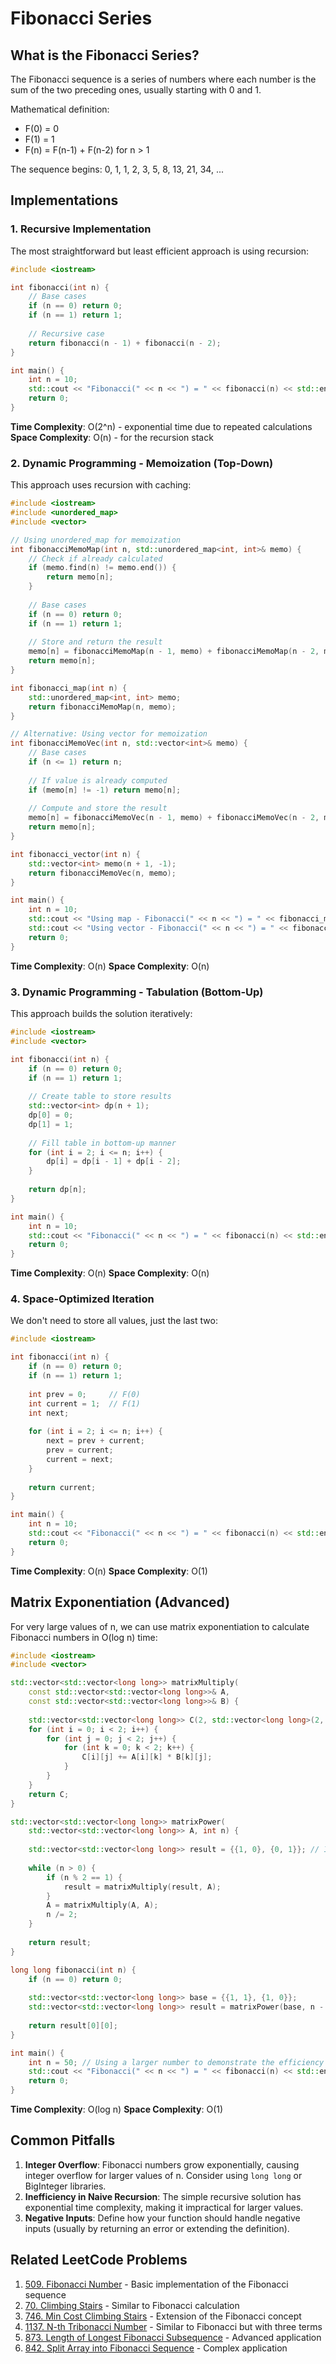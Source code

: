 # Fibonacci Series

## What is the Fibonacci Series?

The Fibonacci sequence is a series of numbers where each number is the sum of the two preceding ones, usually starting with 0 and 1.

Mathematical definition:

- F(0) = 0
- F(1) = 1
- F(n) = F(n-1) + F(n-2) for n > 1

The sequence begins: 0, 1, 1, 2, 3, 5, 8, 13, 21, 34, ...

## Implementations

### 1. Recursive Implementation

The most straightforward but least efficient approach is using recursion:

```cpp
#include <iostream>

int fibonacci(int n) {
    // Base cases
    if (n == 0) return 0;
    if (n == 1) return 1;
  
    // Recursive case
    return fibonacci(n - 1) + fibonacci(n - 2);
}

int main() {
    int n = 10;
    std::cout << "Fibonacci(" << n << ") = " << fibonacci(n) << std::endl;
    return 0;
}
```

**Time Complexity**: O(2^n) - exponential time due to repeated calculations
**Space Complexity**: O(n) - for the recursion stack

### 2. Dynamic Programming - Memoization (Top-Down)

This approach uses recursion with caching:

```cpp
#include <iostream>
#include <unordered_map>
#include <vector>

// Using unordered_map for memoization
int fibonacciMemoMap(int n, std::unordered_map<int, int>& memo) {
    // Check if already calculated
    if (memo.find(n) != memo.end()) {
        return memo[n];
    }
  
    // Base cases
    if (n == 0) return 0;
    if (n == 1) return 1;
  
    // Store and return the result
    memo[n] = fibonacciMemoMap(n - 1, memo) + fibonacciMemoMap(n - 2, memo);
    return memo[n];
}

int fibonacci_map(int n) {
    std::unordered_map<int, int> memo;
    return fibonacciMemoMap(n, memo);
}

// Alternative: Using vector for memoization
int fibonacciMemoVec(int n, std::vector<int>& memo) {
    // Base cases
    if (n <= 1) return n;
  
    // If value is already computed
    if (memo[n] != -1) return memo[n];
  
    // Compute and store the result
    memo[n] = fibonacciMemoVec(n - 1, memo) + fibonacciMemoVec(n - 2, memo);
    return memo[n];
}

int fibonacci_vector(int n) {
    std::vector<int> memo(n + 1, -1);
    return fibonacciMemoVec(n, memo);
}

int main() {
    int n = 10;
    std::cout << "Using map - Fibonacci(" << n << ") = " << fibonacci_map(n) << std::endl;
    std::cout << "Using vector - Fibonacci(" << n << ") = " << fibonacci_vector(n) << std::endl;
    return 0;
}
```

**Time Complexity**: O(n)
**Space Complexity**: O(n)

### 3. Dynamic Programming - Tabulation (Bottom-Up)

This approach builds the solution iteratively:

```cpp
#include <iostream>
#include <vector>

int fibonacci(int n) {
    if (n == 0) return 0;
    if (n == 1) return 1;
  
    // Create table to store results
    std::vector<int> dp(n + 1);
    dp[0] = 0;
    dp[1] = 1;
  
    // Fill table in bottom-up manner
    for (int i = 2; i <= n; i++) {
        dp[i] = dp[i - 1] + dp[i - 2];
    }
  
    return dp[n];
}

int main() {
    int n = 10;
    std::cout << "Fibonacci(" << n << ") = " << fibonacci(n) << std::endl;
    return 0;
}
```

**Time Complexity**: O(n)
**Space Complexity**: O(n)

### 4. Space-Optimized Iteration

We don't need to store all values, just the last two:

```cpp
#include <iostream>

int fibonacci(int n) {
    if (n == 0) return 0;
    if (n == 1) return 1;
  
    int prev = 0;     // F(0)
    int current = 1;  // F(1)
    int next;
  
    for (int i = 2; i <= n; i++) {
        next = prev + current;
        prev = current;
        current = next;
    }
  
    return current;
}

int main() {
    int n = 10;
    std::cout << "Fibonacci(" << n << ") = " << fibonacci(n) << std::endl;
    return 0;
}
```

**Time Complexity**: O(n)
**Space Complexity**: O(1)

## Matrix Exponentiation (Advanced)

For very large values of n, we can use matrix exponentiation to calculate Fibonacci numbers in O(log n) time:

```cpp
#include <iostream>
#include <vector>

std::vector<std::vector<long long>> matrixMultiply(
    const std::vector<std::vector<long long>>& A, 
    const std::vector<std::vector<long long>>& B) {
  
    std::vector<std::vector<long long>> C(2, std::vector<long long>(2, 0));
    for (int i = 0; i < 2; i++) {
        for (int j = 0; j < 2; j++) {
            for (int k = 0; k < 2; k++) {
                C[i][j] += A[i][k] * B[k][j];
            }
        }
    }
    return C;
}

std::vector<std::vector<long long>> matrixPower(
    std::vector<std::vector<long long>> A, int n) {
  
    std::vector<std::vector<long long>> result = {{1, 0}, {0, 1}}; // Identity matrix
  
    while (n > 0) {
        if (n % 2 == 1) {
            result = matrixMultiply(result, A);
        }
        A = matrixMultiply(A, A);
        n /= 2;
    }
  
    return result;
}

long long fibonacci(int n) {
    if (n == 0) return 0;
  
    std::vector<std::vector<long long>> base = {{1, 1}, {1, 0}};
    std::vector<std::vector<long long>> result = matrixPower(base, n - 1);
  
    return result[0][0];
}

int main() {
    int n = 50; // Using a larger number to demonstrate the efficiency
    std::cout << "Fibonacci(" << n << ") = " << fibonacci(n) << std::endl;
    return 0;
}
```

**Time Complexity**: O(log n)
**Space Complexity**: O(1)

## Common Pitfalls

1. **Integer Overflow**: Fibonacci numbers grow exponentially, causing integer overflow for larger values of n. Consider using `long long` or BigInteger libraries.
2. **Inefficiency in Naive Recursion**: The simple recursive solution has exponential time complexity, making it impractical for larger values.
3. **Negative Inputs**: Define how your function should handle negative inputs (usually by returning an error or extending the definition).

## Related LeetCode Problems

1. [509. Fibonacci Number](https://leetcode.com/problems/fibonacci-number/) - Basic implementation of the Fibonacci sequence
2. [70. Climbing Stairs](https://leetcode.com/problems/climbing-stairs/) - Similar to Fibonacci calculation
3. [746. Min Cost Climbing Stairs](https://leetcode.com/problems/min-cost-climbing-stairs/) - Extension of the Fibonacci concept
4. [1137. N-th Tribonacci Number](https://leetcode.com/problems/n-th-tribonacci-number/) - Similar to Fibonacci but with three terms
5. [873. Length of Longest Fibonacci Subsequence](https://leetcode.com/problems/length-of-longest-fibonacci-subsequence/) - Advanced application
6. [842. Split Array into Fibonacci Sequence](https://leetcode.com/problems/split-array-into-fibonacci-sequence/) - Complex application
